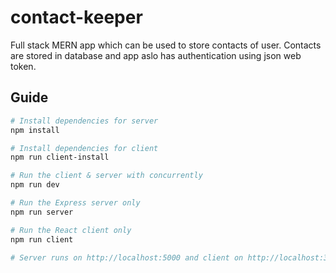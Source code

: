 # contact-keeper
Full stack MERN app which can be used to store contacts of user. Contacts are stored in database and app aslo has authentication using json web token.

## Guide

```bash
# Install dependencies for server
npm install

# Install dependencies for client
npm run client-install

# Run the client & server with concurrently
npm run dev

# Run the Express server only
npm run server

# Run the React client only
npm run client

# Server runs on http://localhost:5000 and client on http://localhost:3000
```
